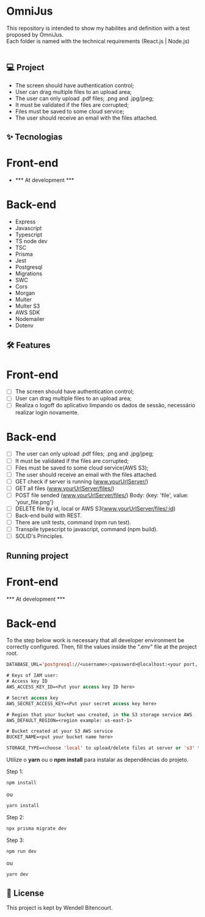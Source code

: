 # OmniJus

This repository is intended to show my habilites and definition with a test proposed by OmniJus. 
<br/>
Each folder is named with the technical requirements (React.js | Node.js)
<br/>
<br/>
## 💻 Project
- The screen should have authentication control;
- User can drag multiple files to an upload area;
- The user can only upload .pdf files; .png and .jpg/jpeg;
- It must be validated if the files are corrupted;
- Files must be saved to some cloud service;
- The user should receive an email with the files attached.

## ✨ Tecnologias

# Front-end
- *** At development ***

# Back-end
- Express
- Javascript
- Typescript
- TS node dev
- TSC
- Prisma
- Jest
- Postgresql
- Migrations
- SWC
- Cors
- Morgan
- Multer
- Multer S3
- AWS SDK
- Nodemailer
- Dotenv

## :hammer_and_wrench: Features 

# Front-end
-   [ ] The screen should have authentication control;
-   [ ] User can drag multiple files to an upload area;
-   [ ] Realiza o logoff do aplicativo limpando os dados de sessão, necessário realizar login novamente.

# Back-end
-   [ ] The user can only upload .pdf files; .png and .jpg/jpeg;
-   [ ] It must be validated if the files are corrupted;
-   [ ] Files must be saved to some cloud service(AWS S3);
-   [ ] The user should receive an email with the files attached.
-   [ ] GET check if server is running (www.yourUrlServer/)
-   [ ] GET all files (www.yourUrlServer/files/)
-   [ ] POST file sended (www.yourUrlServer/files/) Body: {key: 'file', value: 'your_file.png'}
-   [ ] DELETE file by id, local or AWS S3(www.yourUrlServer/files/:id)
-   [ ] Back-end build with REST.
-   [ ] There are unit tests, command (npm run test).
-   [ ] Transpile typescript to javascript, command (npm build).
-   [ ] SOLID's Principles.

## Running project

# Front-end
*** At development ***

# Back-end
To the step below work is necessary that all developer environment be correctly configured.
Then, fill the values ​​inside the ".env" file at the project root.

```cl
DATABASE_URL='postgresql://<username>:<password>@localhost:<your port, i'm using 5433>/<mydb>?schema=<myschema>'

# Keys of IAM user:
# Access key ID 
AWS_ACCESS_KEY_ID=<Put your access key ID here>

# Secret access key
AWS_SECRET_ACCESS_KEY=<Put your secret access key here>

# Region that your bucket was created, in the S3 storage service AWS
AWS_DEFAULT_REGION=<region example: us-east-1>

# Bucket created at your S3 AWS service
BUCKET_NAME=<put your bucket name here>

STORAGE_TYPE=<choose 'local' to upload/delete files at server or 's3' to upload/delete files in the s3 AWS>
```

Utilize o **yarn** ou o **npm install** para instalar as dependências do projeto.

Step 1:
```cl
npm install
```
ou

```cl
yarn install
```

Step 2:
```cl
npx prisma migrate dev 
```

Step 3:
```cl
npm run dev
```
ou

```cl
yarn dev
```

## 📄 License

This project is kept by Wendell Bitencourt.

<br />
